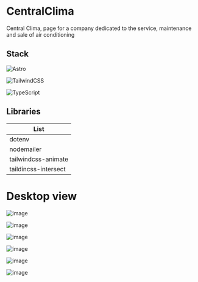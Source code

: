 # CentralClima

Central Clima, page for a company dedicated to the service, maintenance and sale of air conditioning

## Stack

![Astro](https://img.shields.io/badge/Astro-BC52EE?logo=astro&logoColor=fff)

![TailwindCSS](https://img.shields.io/badge/Tailwind%20CSS-%2338B2AC.svg?logo=tailwind-css&logoColor=white)

![TypeScript](https://img.shields.io/badge/TypeScript-3178C6?logo=typescript&logoColor=fff)

## Libraries

| List                 |
| -------------------- |
| dotenv               |
| nodemailer           |
| tailwindcss-animate  |
| taildincss-intersect |

# Desktop view

![image](https://github.com/user-attachments/assets/277a45c0-db34-4cce-a4eb-265af010c0e5)

![image](https://github.com/user-attachments/assets/2b640ec1-5405-481a-b223-0d7b384b27a5)

![image](https://github.com/user-attachments/assets/0e01a585-3d3a-4540-8ad0-1e2be49e3938)

![image](https://github.com/user-attachments/assets/b2668605-bd2e-4719-b903-69434ab96703)

![image](https://github.com/user-attachments/assets/ffe9ab17-e418-4a5b-9b2b-e7ccb731ce06)

![image](https://github.com/user-attachments/assets/67408de4-a77d-4d1a-b0bd-34c31f91e5dd)
